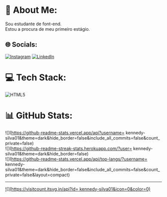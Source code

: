 # 💫 About Me:
Sou estudante de font-end.<br>Estou a procura de meu primeiro estágio.


## 🌐 Socials:
[![Instagram](https://img.shields.io/badge/Instagram-%23E4405F.svg?logo=Instagram&logoColor=white)](https://instagram.com/kennedy_silvaaa) [![LinkedIn](https://img.shields.io/badge/LinkedIn-%230077B5.svg?logo=linkedin&logoColor=white)](https://linkedin.com/in/www.linkedin.com/in/kennedy-silva-63906426b) 

# 💻 Tech Stack:
![HTML5](https://img.shields.io/badge/html5-%23E34F26.svg?style=for-the-badge&logo=html5&logoColor=white)
# 📊 GitHub Stats:
![](https://github-readme-stats.vercel.app/api?username= kennedy-silva01&theme=dark&hide_border=false&include_all_commits=false&count_private=false)<br/>
![](https://github-readme-streak-stats.herokuapp.com/?user= kennedy-silva01&theme=dark&hide_border=false)<br/>
![](https://github-readme-stats.vercel.app/api/top-langs/?username= kennedy-silva01&theme=dark&hide_border=false&include_all_commits=false&count_private=false&layout=compact)

---
[![](https://visitcount.itsvg.in/api?id= kennedy-silva01&icon=0&color=0)](https://visitcount.itsvg.in)

<!-- Proudly created with GPRM ( https://gprm.itsvg.in ) -->